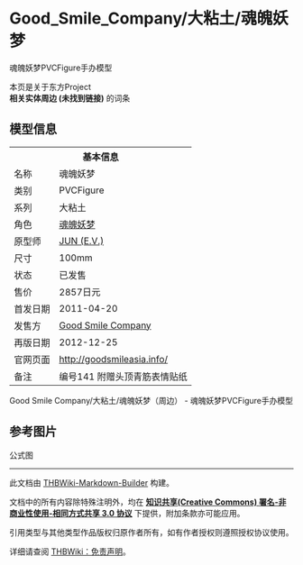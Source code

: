 # Good_Smile_Company/大粘土/魂魄妖梦

<!-- source html: G:\repos\THBWiki-Markdown-Builder\THBWikiMarkdown\Temp\main\2\21\ns0%3AGood_Smile_Company%2F%E5%A4%A7%E7%B2%98%E5%9C%9F%2F%E9%AD%82%E9%AD%84%E5%A6%96%E6%A2%A6.html -->

魂魄妖梦PVCFigure手办模型

本页是关于东方Project  
 **相关实体周边 (未找到链接)** 的词条

## 模型信息

<table><tbody><tr><th colspan="2">基本信息</th></tr><tr><td class="label">名称</td><td> 魂魄妖梦 </td></tr><tr><td class="label">类别</td><td>PVCFigure</td></tr><tr><td class="label">系列</td><td>大粘土</td></tr><tr><td class="label">角色</td><td><a href="./魂魄妖梦.md" title="魂魄妖梦">魂魄妖梦</a></td></tr><tr><td class="label">原型师</td><td><a href="/index.php?title=JUN_(E.V.)&amp;action=edit&amp;redlink=1" class="new" title="JUN (E.V.)（页面不存在）">JUN (E.V.)</a></td></tr><tr><td class="label">尺寸</td><td>100mm</td></tr><tr><td class="label">状态</td><td>已发售</td></tr><tr><td class="label">售价</td><td>2857日元</td></tr><tr><td class="label">首发日期</td><td>2011-04-20</td></tr><tr><td class="label">发售方</td><td><a href="./Good_Smile_Company.md" title="Good Smile Company">Good Smile Company</a></td></tr><tr><td class="label">再版日期</td><td>2012-12-25</td></tr><tr><td class="label">官网页面</td><td><a rel="nofollow" class="external free" href="http://goodsmileasia.info/">http://goodsmileasia.info/</a></td></tr><tr><td class="label">备注</td><td>编号141 附赠头顶青筋表情贴纸</td></tr></tbody></table>

Good Smile Company/大粘土/魂魄妖梦（周边） - 魂魄妖梦PVCFigure手办模型

## 参考图片



[](./文件-Good_Smile_Company大粘土魂魄妖梦-1.jpg.md)


[](./文件-Good_Smile_Company大粘土魂魄妖梦-2.jpg.md)


[](./文件-Good_Smile_Company大粘土魂魄妖梦-3.jpg.md)

公式图







---

此文档由 [THBWiki-Markdown-Builder](https://github.com/Delsin-Yu/THBWiki-Markdown-Builder) 构建。

文档中的所有内容除特殊注明外，均在 [**知识共享(Creative Commons) 署名-非商业性使用-相同方式共享 3.0 协议**](https://creativecommons.org/licenses/by-sa/3.0/deed.zh-hans) 下提供，附加条款亦可能应用。

引用类型与其他类型作品版权归原作者所有，如有作者授权则遵照授权协议使用。

详细请查阅 [THBWiki：免责声明](https://thbwiki.cc/THBWiki:%E5%85%8D%E8%B4%A3%E5%A3%B0%E6%98%8E)。

